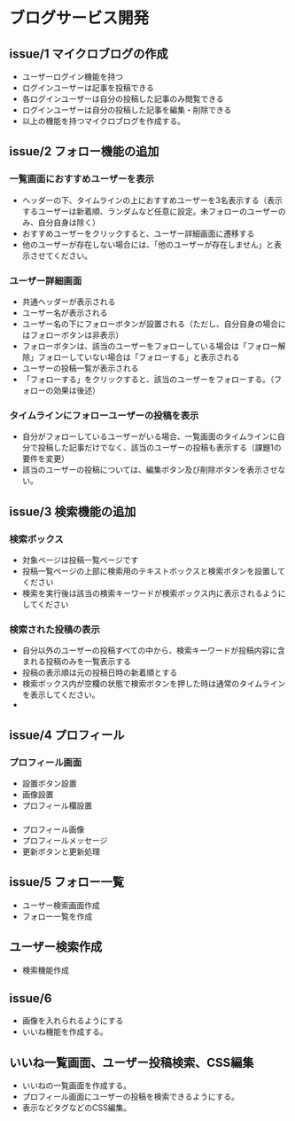 # ブログサービス開発

## issue/1 マイクロブログの作成
- ユーザーログイン機能を持つ
- ログインユーザーは記事を投稿できる
- 各ログインユーザーは自分の投稿した記事のみ閲覧できる
- ログインユーザーは自分の投稿した記事を編集・削除できる
- 以上の機能を持つマイクロブログを作成する。

## issue/2 フォロー機能の追加
### 一覧画面におすすめユーザーを表示
- ヘッダーの下、タイムラインの上におすすめユーザーを3名表示する（表示するユーザーは新着順、ランダムなど任意に設定。未フォローのユーザーのみ、自分自身は除く）
- おすすめユーザーをクリックすると、ユーザー詳細画面に遷移する
- 他のユーザーが存在しない場合には、「他のユーザーが存在しません」と表示させてください。
### ユーザー詳細画面
- 共通ヘッダーが表示される
- ユーザー名が表示される
- ユーザー名の下にフォローボタンが設置される（ただし、自分自身の場合にはフォローボタンは非表示）
- フォローボタンは、該当のユーザーをフォローしている場合は「フォロー解除」フォローしていない場合は「フォローする」と表示される
- ユーザーの投稿一覧が表示される
- 「フォローする」をクリックすると、該当のユーザーをフォローする。（フォローの効果は後述）
### タイムラインにフォローユーザーの投稿を表示
- 自分がフォローしているユーザーがいる場合、一覧画面のタイムラインに自分で投稿した記事だけでなく、該当のユーザーの投稿も表示する（課題1の要件を変更）
- 該当のユーザーの投稿については、編集ボタン及び削除ボタンを表示させない。

## issue/3 検索機能の追加
### 検索ボックス
- 対象ページは投稿一覧ページです
- 投稿一覧ページの上部に検索用のテキストボックスと検索ボタンを設置してください
- 検索を実行後は該当の検索キーワードが検索ボックス内に表示されるようにしてください
### 検索された投稿の表示
- 自分以外のユーザーの投稿すべての中から、検索キーワードが投稿内容に含まれる投稿のみを一覧表示する
- 投稿の表示順は元の投稿日時の新着順とする
- 検索ボックス内が空欄の状態で検索ボタンを押した時は通常のタイムラインを表示してください。
- 

## issue/4 プロフィール
### プロフィール画面
- 設置ボタン設置
- 画像設置
- プロフィール欄設置

###
- プロフィール画像
- プロフィールメッセージ
- 更新ボタンと更新処理

## issue/5 フォロー一覧
- ユーザー検索画面作成
- フォロー一覧を作成

## ユーザー検索作成
- 検索機能作成

## issue/6
- 画像を入れられるようにする
- いいね機能を作成する。


## いいね一覧画面、ユーザー投稿検索、CSS編集
- いいねの一覧画面を作成する。
- プロフィール画面にユーザーの投稿を検索できるようにする。
- 表示などタグなどのCSS編集。